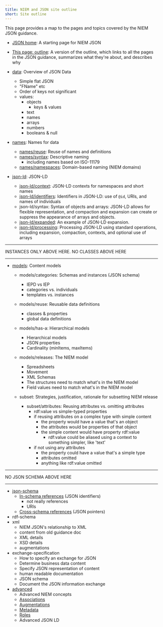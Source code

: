```yaml
---
title: NIEM and JSON site outline
short: Site outline
---
```


This page provides a map to the pages and topics covered by the NIEM JSON
guidance.

- [JSON home](..): A starting page for NIEM JSON

- [This page: outline](.): A version of the outline, which links to all
  the pages in the JSON guidance, summarizes what they're about, and describes why

- [data](../data): Overview of JSON Data
    - Simple flat JSON
    - "FName" etc
    - Order of keys not significant
    - values:
        - objects
            - keys & values
        - text
        - names
        - arrays
        - numbers
        - booleans & null

- [names](../names): Names for data
    - [names/reuse](../names/reuse): Reuse of names and definitions
    - [names/syntax](../names/syntax): Descriptive naming
        - including names based on ISO-11179 
    - [names/namespaces](../names/namespaces): Domain-based naming (NIEM domains)
- [json-ld](../json-ld): JSON-LD
    - [json-ld/context](../json-ld/context): JSON-LD contexts for namespaces and short names
    - [json-ld/identifiers](../json-ld/identifiers): Identifiers in JSON-LD: use of `@id`, URIs, and names
      of individuals
    - json-ld/syntax: Syntax of objects and arrays: JSON-LD allows for flexible
      representation, and compaction and expansion can create or suppress the
      appearance of arrays and objects.
    - [json-ld/expanded](../json-ld/expanded): An example of JSON-LD expansion.
    - [json-ld/processing](../json-ld/processing): Processing JSON-LD using
      standard operations, including expansion, compaction, contexts, and
      optional use of arrays
                    
<hr/>

INSTANCES ONLY ABOVE HERE. NO CLASSES ABOVE HERE

<hr/>

- [models](../models): Content models
    - models/categories: Schemas and instances (JSON schema)
        - IEPD vs IEP
        - categories vs. individuals
        - templates vs. instances
    - models/reuse: Reusable data definitions
        - classes & properties
        - global data definitions
    - models/has-a: Hierarchical models
        - Hierarchical models 
        - JSON properties
        - Cardinality (minItems, maxItems)
    - models/releases: The NIEM model
        - Spreadsheets
        - Movement
        - XML Schemas
        - The structures need to match what's in the NIEM model
        - Field values need to match what's in the NIEM model

    - subset: Strategies, justification, rationale for subsetting NIEM release

        - subset/attributes: Reusing attributes vs. omitting attributes
            - rdf:value vs simple-typed properties
            - if reusing attributes on a complex type with simple content
                - the property would have a value that's an object
                - the attributes would be properties of that object
                - the simple content would have property rdf:value
                    - rdf:value could be aliased using a context to something simpler, like 'text'
            - if not using any attributes
                - the property could have a value that's a simple type
                - attributes omitted
                - anything like rdf:value omitted

<hr/>

NO JSON SCHEMA ABOVE HERE

<hr/>

- [json-schema](../schema)
    - [In-schema references](../json-schema/references) (JSON identifiers)
        - not really references
        - URIs
    - [Cross-schema references](../json-schema/references) (JSON pointers)
- rdf-schema
- xml
    - NIEM JSON's relationship to XML
    - content from old guidance doc
    - XML details
    - XSD details
    - augmentations
- exchange-specification
    - How to specify an exchange for JSON
    - Determine business data content
    - Specify JSON representation of content
    - human readable documentation
    - JSON schema
    - Document the JSON information exchange
- [advanced](../advanced)
    - Advanced NIEM concepts
    - [Associations](../advanced/associations)
    - [Augmentations](../advanced/augmentations)
    - [Metadata](../advanced/metadata)
    - [Roles](../advanced/roles)
    - Advanced JSON LD

